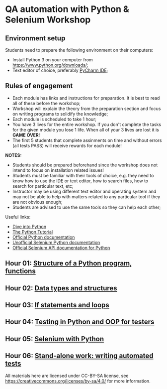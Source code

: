 # QA automation with Python & Selenium Workshop

## Environment setup

Students need to prepare the following environment on their computers:

* Install Python 3 on your computer from https://www.python.org/downloads/;
* Text editor of choice, preferably [PyCharm IDE](https://www.jetbrains.com/pycharm/);

## Rules of engagement

* Each module has links and instructions for preparation. It is best to
  read all of these before the workshop;
* Workshop will explain the theory from the preparation section
  and focus on writing programs to solidify the knowledge;
* Each module is scheduled to take 1 hour;
* You have 3 lives for the entire workshop. If you don't complete
  the tasks for the given module you lose 1 life. When all of your 3 lives are lost
  it is **GAME OVER**!
* The first 5 students that complete assinments on time and without errors (all tests PASS)
  will receive rewards for each module!


**NOTES:**

* Students should be prepared beforehand since the
  workshop does not intend to focus on installation related issues!
* Students must be familiar with their tools of choice, e.g. they need to know
  how to use the IDE or text editor, how to search files, how to search for
  particular text, etc;
* Instructor may be using different text editor and operating system and may not be
  able to help with matters related to any particular tool if they are not obvious
  enough;
* Students are advised to use the same tools so they can help each other;

Useful links:

* [Dive into Python](http://www.diveintopython.net/)
* [The Python Tutorial](https://docs.python.org/3/tutorial/index.html)
* [Official Python documentation](https://docs.python.org/)
* [Unofficial Selenium Python documentation](http://selenium-python.readthedocs.io/)
* [Official Selenium API documentation for Python](https://seleniumhq.github.io/selenium/docs/api/py/api.html)


## Hour 01: [Structure of a Python program, functions](../module01/)
## Hour 02: [Data types and structures](../module02/)
## Hour 03: [If statements and loops](../module03/)
## Hour 04: [Testing in Python and OOP for testers](../module05/)
## Hour 05: [Selenium with Python](../module06/)
## Hour 06: [Stand-alone work: writing automated tests](../module08/)

All materials here are licensed under CC-BY-SA license, see
https://creativecommons.org/licenses/by-sa/4.0/ for more information.
